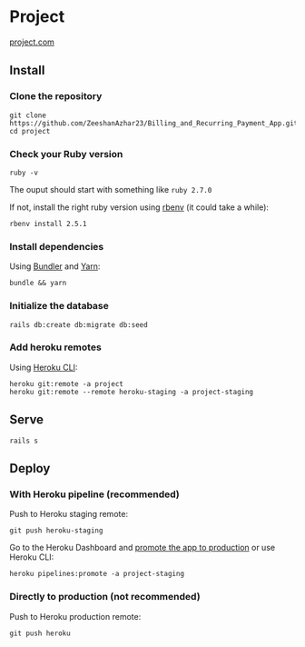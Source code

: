 # Project

[project.com](https://peaceful-gorge-46865.herokuapp.com/)

## Install

### Clone the repository

```shell
git clone https://github.com/ZeeshanAzhar23/Billing_and_Recurring_Payment_App.git
cd project
```

### Check your Ruby version

```shell
ruby -v
```

The ouput should start with something like `ruby 2.7.0`

If not, install the right ruby version using [rbenv](https://github.com/rbenv/rbenv) (it could take a while):

```shell
rbenv install 2.5.1
```

### Install dependencies

Using [Bundler](https://github.com/bundler/bundler) and [Yarn](https://github.com/yarnpkg/yarn):

```shell
bundle && yarn
```

### Initialize the database

```shell
rails db:create db:migrate db:seed
```

### Add heroku remotes

Using [Heroku CLI](https://devcenter.heroku.com/articles/heroku-cli):

```shell
heroku git:remote -a project
heroku git:remote --remote heroku-staging -a project-staging
```

## Serve

```shell
rails s
```

## Deploy

### With Heroku pipeline (recommended)

Push to Heroku staging remote:

```shell
git push heroku-staging
```

Go to the Heroku Dashboard and [promote the app to production](https://devcenter.heroku.com/articles/pipelines) or use Heroku CLI:

```shell
heroku pipelines:promote -a project-staging
```

### Directly to production (not recommended)

Push to Heroku production remote:

```shell
git push heroku
```
